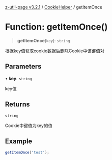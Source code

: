 [z-util-page v3.2.1](../../../index.md) / [CookieHelper](../index.md) / getItemOnce

# Function: getItemOnce()

> **getItemOnce**(`key`): `string`

根据key值获取cookie数据后删除Cookie中该键值对

## Parameters

• **key**: `string`

key值

## Returns

`string`

Cookie中键值为key的值

## Example

```ts
getItemOnce('test');
```
